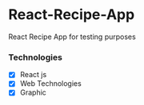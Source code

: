 # React-Recipe-App
React Recipe App for testing purposes

### Technologies
- [x] React js
- [x] Web Technologies
- [x] Graphic
